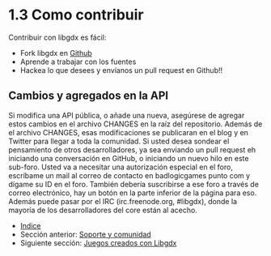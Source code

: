 # 1.3 Como contribuir

Contribuir con libgdx es fácil:

- Fork libgdx en [Github](http://github.com/libgdx/libgdx)
- Aprende a trabajar con los fuentes
- Hackea lo que desees y envíanos un pull request en Github!!

## Cambios y agregados en la API

Si modifica una API pública, o añade una nueva, asegúrese de agregar estos cambios en el archivo CHANGES en la raíz del repositorio. Además de el archivo CHANGES, esas modificaciones se publicaran en el blog y en Twitter para llegar a toda la comunidad.
Si usted desea sondear el pensamiento de otros desarrolladores, ya sea enviando un pull request eh iniciando una conversación en GitHub, o iniciando un nuevo hilo en este sub-foro. 
Usted va a necesitar una autorización especial en el foro, escríbame un mail al correo de contacto en badlogicgames punto com y dígame su ID en el foro.
También debería suscribirse a ese foro a través de correo electrónico, hay un botón en la parte inferior de la página para eso. 
Además puede pasar por el IRC (irc.freenode.org, #libgdx), donde la mayoría de los desarrolladores del core están al acecho.


- [Indice](preface.md)
- Sección anterior: [Soporte y comunidad](01.2.md)
- Siguiente sección: [Juegos creados con Libgdx](01.4.md)
 